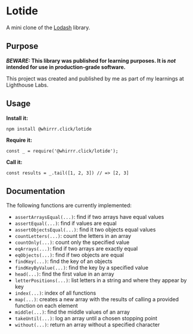 # Lotide

A mini clone of the [Lodash](https://lodash.com) library.

## Purpose

**_BEWARE:_ This library was published for learning purposes. It is _not_ intended for use in production-grade software.**

This project was created and published by me as part of my learnings at Lighthouse Labs. 

## Usage

**Install it:**

`npm install @whirrr.click/lotide`

**Require it:**

`const _ = require('@whirrr.click/lotide');`

**Call it:**

`const results = _.tail([1, 2, 3]) // => [2, 3]`

## Documentation

The following functions are currently implemented:

* `assertArraysEqual(...)`: find if two arrays have equal values
* `assertEqual(...)`: find if values are equal
* `assertObjectsEqual(...)`: find it two objects equal values
* `countLetters(...)`: count the letters in an array
* `countOnly(...)`: count only the specified value
* `eqArrays(...)`: find if two arrays are exactly equal
* `eqObjects(...)`: find if two objects are equal
* `findKey(...)`: find the key of an objects
* `findKeyByValue(...)`: find the key by a specified value
* `head(...)`: find the first value in an array
* `letterPositions(...)`: list letters in a string and where they appear by key
* `index(...)`: index of all functions
* `map(...)`: creates a new array with the results of calling a provided function on each element
* `middle(...)`: find the middle values of an array
* `takeUntil(...)`: log an array until a chosen stopping point
* `without(...)`: return an array without a specified character